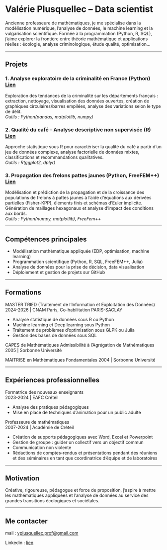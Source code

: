 # **Valérie Plusquellec – Data scientist**

Ancienne professeure de mathématiques, je me spécialise dans la modélisation numérique, l’analyse de données, le machine learning et la vulgarisation scientifique. Formée à la programmation (Python, R, SQL), j’aime explorer la frontière entre théorie mathématique et applications réelles : écologie, analyse criminologique, étude qualité, optimisation...

***

## **Projets**

### 1. Analyse exploratoire de la criminalité en France (Python) [Lien](https://github.com/valplus6/valerie.plusquellec/blob/main/projets/criminalite.ipynb)
Exploration des tendances de la criminalité sur les départements français : extraction, nettoyage, visualisation des données ouvertes, création de graphiques circulaires/barres empilées, analyse des variations selon le type de délit.  
*Outils : Python(pandas, matplotlib, numpy)*

### 2. Qualité du café – Analyse descriptive non supervisée (R) [Lien](https://github.com/valplus6/valerie.plusquellec/blob/main/projets/qualite_cafe.pdf)
Approche statistique sous R pour caractériser la qualité du café à partir d’un jeu de données complexe, analyse factorielle de données mixtes, classifications et recommandations qualitatives.  
*Outils : R(ggplot2, dplyr)*

### 3. Propagation des frelons pattes jaunes (Python, FreeFEM++) [Lien](https://github.com/valplus6/valerie.plusquellec/blob/main/projets/propagation_frelons.ipynb)  
Modélisation et prédiction de la propagation et de la croissance des populations de frelons à pattes jaunes à l’aide d’équations aux dérivées partielles (Fisher-KPP), éléments finis et schémas d’Euler implicite. Génération de maillages hexagonaux et analyse d’impact des conditions aux bords.  
*Outils : Python(numpy, matplotlib), FreeFem++*

***

## **Compétences principales**

- Modélisation mathématique appliquée (EDP, optimisation, machine learning)
- Programmation scientifique (Python, R, SQL, FreeFEM++, Julia)
- Analyse de données pour la prise de décision, data visualisation
- Déploiement et gestion de projets sur GitHub

***

## **Formations**

MASTER TRIED (Traitement de l’Information et Exploitation des Données)
2024-2026 | CNAM Paris, Co-habilitation PARIS-SACLAY
-	Analyse statistique de données sous R ou Python
-	Machine learning et Deep learning sous Python
-	Traitement de problèmes d’optimisation sous GLPK ou Julia
-	Gestion des bases de données sous SQL

CAPES de Mathématiques
Admissibilité à l’Agrégation de Mathématiques
2005 | Sorbonne Université

MAITRISE en Mathématiques Fondamentales
2004 | Sorbonne Université

***

## **Expériences professionnelles**

Formatrice des nouveaux enseignants  
2023-2024 | EAFC Créteil
- Analyse des pratiques pédagogiques
- Mise en place de techniques d’animation pour un public adulte

Professeure de mathématiques  
2007-2024 | Académie de Créteil
- Création de supports pédagogiques avec Word, Excel et Powerpoint
- Gestion de groupe : guider un collectif vers un objectif commun
- Communication non violente
- Rédactions de comptes-rendus et présentations pendant des réunions et des séminaires en tant que coordinatrice d’équipe et de laboratoires

***

## **Motivation**

Créative, rigoureuse, pédagogue et force de proposition, j’aspire à mettre les mathématiques appliquées et l’analyse de données au service des grandes transitions écologiques et sociétales.

***

## Me contacter

mail : vplusquellec.prof@gmail.com

Linkedin : [lien](https://www.linkedin.com/in/valerie-plusquellec-65b83b33b/)
